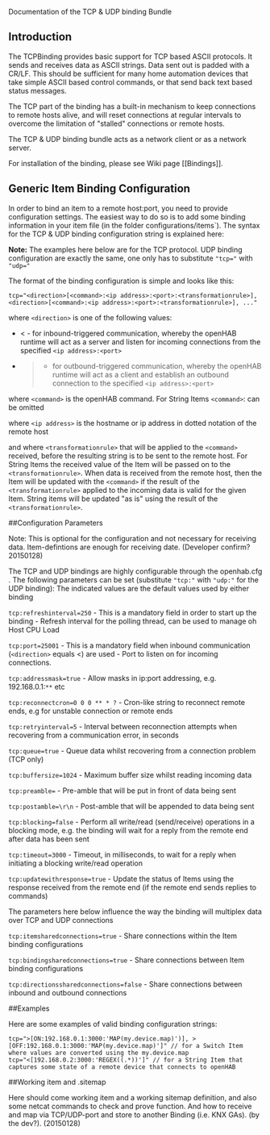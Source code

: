 Documentation of the TCP & UDP binding Bundle

## Introduction

The TCPBinding provides basic support for TCP based ASCII protocols. It sends and receives 
data as ASCII strings. Data sent out is padded with a CR/LF. This should be sufficient for many
home automation devices that take simple ASCII based control commands, or that send back
text based status messages.

The TCP part of the binding has a built-in mechanism to keep connections to remote hosts alive, and will reset connections at regular intervals to overcome the limitation of "stalled" connections or remote hosts.

The TCP & UDP binding bundle acts as a network client or as a network server.

For installation of the binding, please see Wiki page [[Bindings]].

## Generic Item Binding Configuration

In order to bind an item to a remote host:port, you need to provide configuration settings. The easiest way to do so is to add some binding information in your item file (in the folder configurations/items`). The syntax for the TCP & UDP binding configuration string is explained here:

**Note:** The examples here below are for the TCP protocol. UDP binding configuration are exactly the same, one only has to substitute `"tcp="` with `"udp="`

The format of the binding configuration is simple and looks like this:

    tcp="<direction>[<command>:<ip address>:<port>:<transformationrule>], <direction>[<command>:<ip address>:<port>:<transformationrule>], ..."

where `<direction>` is one of the following values:
- < - for inbound-triggered communication, whereby the openHAB runtime will act as a server and listen for incoming connections from the specified `<ip address>:<port>`
- > - for outbound-triggered communication, whereby the openHAB runtime will act as a client and establish an outbound connection to the specified `<ip address>:<port>`

where `<command>` is the openHAB command. For String Items `<command>`: can be omitted  

where `<ip address>` is the hostname or ip address in dotted notation of the remote host

and where `<transformationrule>` that will be applied to the `<command>` received, before the resulting string is to be sent to the remote host. For String Items the received value of the Item will be passed on to the `<transformationrule>`. When data is received from the remote host, then the Item will be updated with the `<command>` if the result of the  `<transformationrule>` applied to the incoming data is valid for the given Item. String items will be updated "as is" using the result of the  `<transformationrule>`. 

##Configuration Parameters

Note: This is optional for the configuration and not necessary for receiving data. Item-defintions are enough for receiving date. (Developer confirm? 20150128)

The TCP and UDP bindings are highly configurable through the openhab.cfg . 
The following parameters can be set (substitute `"tcp:"` with `"udp:"` for the UDP binding):
The indicated values are the default values used by either binding

`tcp:refreshinterval=250` - This is a mandatory field in order to start up the binding - Refresh interval for the polling thread, can be used to manage oh Host CPU Load

`tcp:port=25001` - This is a mandatory field when inbound communication (`<direction>` equals <) are used - Port to listen on for incoming connections. 

`tcp:addressmask=true` - Allow masks in ip:port addressing, e.g. 192.168.0.1:`**` etc

`tcp:reconnectcron=0 0 0 ** * ?` - Cron-like string to reconnect remote ends, e.g for unstable connection or remote ends

`tcp:retryinterval=5` - Interval between reconnection attempts when recovering from a communication error, in seconds

`tcp:queue=true` - Queue data whilst recovering from a connection problem (TCP only)

`tcp:buffersize=1024` - Maximum buffer size whilst reading incoming data

`tcp:preamble=` - Pre-amble that will be put in front of data being sent

`tcp:postamble=\r\n` - Post-amble that will be appended to data being sent

`tcp:blocking=false` - Perform all write/read (send/receive) operations in a blocking mode, e.g. the binding will wait for a reply from the remote end after data has been sent

`tcp:timeout=3000` - Timeout, in milliseconds, to wait for a reply when initiating a blocking write/read operation

`tcp:updatewithresponse=true` - Update the status of Items using the response received from the remote end (if the remote end sends replies to commands)

The parameters here below influence the way the binding will multiplex data over TCP and UDP connections

`tcp:itemsharedconnections=true` - Share connections within the Item binding configurations

`tcp:bindingsharedconnections=true` - Share connections between Item binding configurations

`tcp:directionssharedconnections=false` - Share connections between inbound and outbound connections

##Examples

Here are some examples of valid binding configuration strings:

    tcp=">[ON:192.168.0.1:3000:'MAP(my.device.map)')], >[OFF:192.168.0.1:3000:'MAP(my.device.map)']" // for a Switch Item where values are converted using the my.device.map
    tcp="<[192.168.0.2:3000:'REGEX((.*))']" // for a String Item that captures some state of a remote device that connects to openHAB

##Working item and .sitemap

Here should come working item and a working sitemap definition,
and also some netcat commands to check and prove function.
And how to receive and map via TCP/UDP-port and store to another Binding (i.e. KNX GAs).
(by the dev?). (20150128)